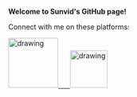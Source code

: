 **Welcome to Sunvid's GitHub page!**

Connect with me on these platforms:

<a href="https://www.linkedin.com/in/sunvid/"><img src="https://res.cloudinary.com/importdata/image/upload/v1595012354/linkedin_t9qiwy.png" alt="drawing" width="100"/> &nbsp;&nbsp;&nbsp;&nbsp;
<a href="https://www.kaggle.com/sunvidaneja"><img src="https://res.cloudinary.com/importdata/image/upload/v1595012924/kaggle_ksaktb.png" alt="drawing" width="75"/>
